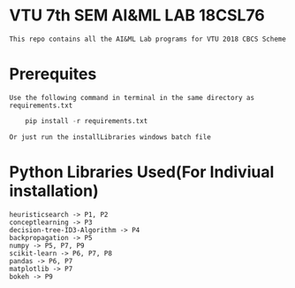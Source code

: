 # VTU 7th SEM AI&ML LAB 18CSL76
    This repo contains all the AI&ML Lab programs for VTU 2018 CBCS Scheme
# Prerequites
    Use the following command in terminal in the same directory as requirements.txt
```python
    pip install -r requirements.txt
```
    Or just run the installLibraries windows batch file

# Python Libraries Used(For Indiviual installation)
    heuristicsearch -> P1, P2
    conceptlearning -> P3
    decision-tree-ID3-Algorithm -> P4
    backpropagation -> P5
    numpy -> P5, P7, P9
    scikit-learn -> P6, P7, P8
    pandas -> P6, P7
    matplotlib -> P7
    bokeh -> P9

